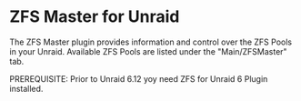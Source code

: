 # ZFS Master for Unraid

The ZFS Master plugin provides information and control over the ZFS Pools in your Unraid. Available ZFS Pools are listed under the "Main/ZFSMaster" tab.

PREREQUISITE: Prior to Unraid 6.12 yoy need ZFS for Unraid 6 Plugin installed.